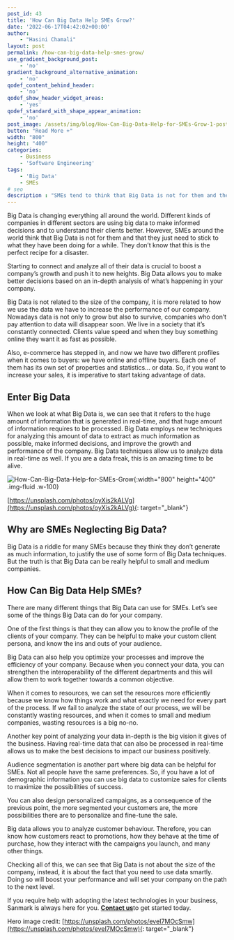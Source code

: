 ```yaml
---
post_id: 43
title: 'How Can Big Data Help SMEs Grow?'
date: '2022-06-17T04:42:02+00:00'
author:
    - "Hasini Chamali"
layout: post
permalink: /how-can-big-data-help-smes-grow/
use_gradient_background_post:
    - 'no'
gradient_background_alternative_animation:
    - 'no'
qodef_content_behind_header:
    - 'no'
qodef_show_header_widget_areas:
    - 'yes'
qodef_standard_with_shape_appear_animation:
    - 'no'
post_image: /assets/img/blog/How-Can-Big-Data-Help-for-SMEs-Grow-1-post-image.webp
button: "Read More +"
width: "800"
height: "400"
categories:
    - Business
    - 'Software Engineering'
tags:
    - 'Big Data'
    - SMEs
# seo
description : "SMEs tend to think that Big Data is not for them and they are missing A LOT from it. Here we will talk about the benefits of Big Data for companies."
---
```


Big Data is changing everything all around the world. Different kinds of companies in different sectors are using big data to make informed decisions and to understand their clients better. However, SMEs around the world think that Big Data is not for them and that they just need to stick to what they have been doing for a while. They don’t know that this is the perfect recipe for a disaster.

Starting to connect and analyze all of their data is crucial to boost a company’s growth and push it to new heights. Big Data allows you to make better decisions based on an in-depth analysis of what’s happening in your company.

Big Data is not related to the size of the company, it is more related to how we use the data we have to increase the performance of our company. Nowadays data is not only to grow but also to survive, companies who don’t pay attention to data will disappear soon. We live in a society that it’s constantly connected. Clients value speed and when they buy something online they want it as fast as possible.

Also, e-commerce has stepped in, and now we have two different profiles when it comes to buyers: we have online and offline buyers. Each one of them has its own set of properties and statistics… or data. So, if you want to increase your sales, it is imperative to start taking advantage of data.

## Enter Big Data

When we look at what Big Data is, we can see that it refers to the huge amount of information that is generated in real-time, and that huge amount of information requires to be processed. Big Data employs new techniques for analyzing this amount of data to extract as much information as possible, make informed decisions, and improve the growth and performance of the company. Big Data techniques allow us to analyze data in real-time as well. If you are a data freak, this is an amazing time to be alive.

![How-Can-Big-Data-Help-for-SMEs-Grow]({{site.baseurl}}/assets/img/blog/How-Can-Big-Data-Help-for-SMEs-Grow-1-Middle.webp){:width="800" height="400" .img-fluid .w-100}

[https://unsplash.com/photos/oyXis2kALVg](https://unsplash.com/photos/oyXis2kALVg){: target="_blank"}

## Why are SMEs Neglecting Big Data?

Big Data is a riddle for many SMEs because they think they don’t generate as much information, to justify the use of some form of Big Data techniques. But the truth is that Big Data can be really helpful to small and medium companies.

## How Can Big Data Help SMEs?

There are many different things that Big Data can use for SMEs. Let’s see some of the things Big Data can do for your company.

One of the first things is that they can allow you to know the profile of the clients of your company. They can be helpful to make your custom client persona, and know the ins and outs of your audience.

Big Data can also help you optimize your processes and improve the efficiency of your company. Because when you connect your data, you can strengthen the interoperability of the different departments and this will allow them to work together towards a common objective.

When it comes to resources, we can set the resources more efficiently because we know how things work and what exactly we need for every part of the process. If we fail to analyze the state of our process, we will be constantly wasting resources, and when it comes to small and medium companies, wasting resources is a big no-no.

Another key point of analyzing your data in-depth is the big vision it gives of the business. Having real-time data that can also be processed in real-time allows us to make the best decisions to impact our business positively.

Audience segmentation is another part where big data can be helpful for SMEs. Not all people have the same preferences. So, if you have a lot of demographic information you can use big data to customize sales for clients to maximize the possibilities of success.

You can also design personalized campaigns, as a consequence of the previous point, the more segmented your customers are, the more possibilities there are to personalize and fine-tune the sale.

Big data allows you to analyze customer behaviour. Therefore, you can know how customers react to promotions, how they behave at the time of purchase, how they interact with the campaigns you launch, and many other things.

Checking all of this, we can see that Big Data is not about the size of the company, instead, it is about the fact that you need to use data smartly. Doing so will boost your performance and will set your company on the path to the next level.

If you require help with adopting the latest technologies in your business, Sanmark is always here for you. [**Contact us**]({{site.baseurl}}/contact/)to get started today.

Hero image credit: [https://unsplash.com/photos/eveI7MOcSmw](https://unsplash.com/photos/eveI7MOcSmw){: target="_blank"}
